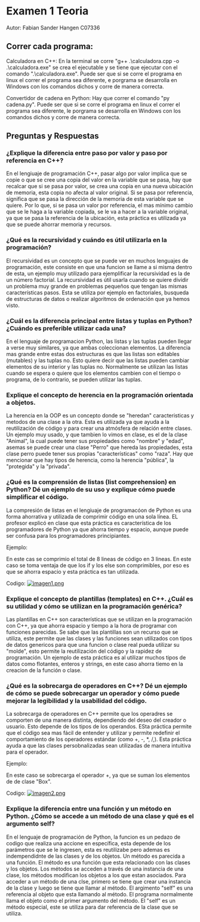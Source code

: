 # Examen 1 Teoria
Autor: Fabian Sander Hangen C07336

## Correr cada programa:
Calculadora en C++:
En la terminal se corre "g++ .\calculadora.cpp -o .\calculadora.exe" se crea el ejecutable y se tiene que ejecutar con el comando ".\calculadora.exe".
Puede ser que si se corre el programa en linux el correr el programa sea diferente, e porgrama se desarrolla en Windows con los comandos dichos y corre de manera correcta.

Convertidor de cadena en Python:
Hay que correr el comando "py cadena.py".
Puede ser que si se corre el programa en linux el correr el programa sea diferente, le porgrama se desarrolla en Windows con los comandos dichos y corre de manera correcta.

## Preguntas y Respuestas

### ¿Explique la diferencia entre paso por valor y paso por referencia en C++?

En el lengiuaje de programación C++, pasar algo por valor implica que se copie o que se cree una copia del valor en la variable que se pasa, hay que recalcar que si se pasa por valor, se crea una copia en una nueva ubicación de memoria, esta copia no afecta al valor original. Si se pasa por referencia, significa que se pasa la dirección de la memoria de esta variable que se quiere. Por lo que, si se pasa un valor por referencia, el mas mínimo cambio que se le haga a la variable copiada, se le va a hacer a la variable original, ya que se pasa la referencia de la ubicación, esta práctica es utilizada ya que se puede ahorrar memoria y recursos.

### ¿Qué es la recursividad y cuándo es útil utilizarla en la programación?

El recursividad es un concepto que se puede ver en muchos lenguajes de programación, este consiste en que una funcion se llame a si misma dentro de esta, un ejemplo muy utilizado para ejemplificar la recursividad es la de un número factorial. La recursividad es útil usarla cuando se quiere dividir un problema muy grande en problemas pequeños que tengan las mismas características pasos. Esta se utiliza por ejemplo en factoriales, busqueda de estructuras de datos o realizar algoritmos de ordenación que ya hemos visto.

### ¿Cuál es la diferencia principal entre listas y tuplas en Python? ¿Cuándo es preferible utilizar cada una?

En el lenguaje de programacion Python, las listas y las tuplas pueden llegar a verse muy similares, ya que ambas coleccionan elementos. La diferencia mas grande entre estas dos estructuras es que las listas son editables (mutables) y las tuplas no. Esto quiere decir que las listas pueden cambiar elementos de su interior y las tuplas no. Normalmente se utilizan las listas cuando se espera o quiere que los elementos cambien con el tiempo o programa, de lo contrario, se pueden utilizar las tuplas.

### Explique el concepto de herencia en la programación orientada a objetos.

La herencia en la OOP es un concepto donde se "heredan" caracteristicas y metodos de una clase a la otra. Esta es utilizada ya que ayuda a la reutilización de código y para crear una atmósfera de relación entre clases. Un ejemplo muy usado, y que tambien lo vimos en clase, es el de la clase "Animal", la cual puede tener sus propiedades como "nombre" y "edad", asemas se puede crear una clase "Perro" que hereda las propiedades, esta clase perro puede tener sus propias "características" como "raza". Hay que mencionar que hay tipos de herencia, como la herencia "pública", la "protegida" y la "privada".

### ¿Qué es la comprensión de listas (list comprehension) en Python? Dé un ejemplo de su uso y explique cómo puede simplificar el código.

La compresión de listas en el lengiuaje de programacóon de Python es una forma ahorrativa y utilizada de comprimir código en una sola línea. EL profesor explicó en clase que esta práctica es característica de los programadores de Python ya que ahorra tiempo y espacio, aunque puede ser confusa para los programadores principiantes. 
   
Ejemplo:

En este cas se comprimio el total de 8 lineas de código en 3 lineas. En este caso se toma ventaja de que los if y los else son comprimibles, por eso es que se ahorra espacio y esta práctica es tan utilizada.

Codigo:
[![imagen1.png](https://i.postimg.cc/595tzRjz/imagen1.png)](https://postimg.cc/NLMYqb6G)
   
### Explique el concepto de plantillas (templates) en C++. ¿Cuál es su utilidad y cómo se utilizan en la programación genérica?

Las plantillas en C++ son características que se utilizan en la programación con C++, ya que ahorra espacio y tiempo a la hora de programar con funciones parecidas. Se sabe que las plantillas son un recurso que se utiliza, este permite que las clases y las funciones sean utilizados con tipos de datos genericos para que una funcion o clase real pueda utilizar su "molde", esto permite la reutilización del código y la rapidez de programación. Un ejemplo de esta práctica es al utilizar muchos tipos de datos como flotantes, enteros y strings, en este caso ahorra tiemo en la creacion de la función o clase.

### ¿Qué es la sobrecarga de operadores en C++? Dé un ejemplo de cómo se puede sobrecargar un operador y cómo puede mejorar la legibilidad y la usabilidad del código.

La sobrecarga de operadores en C++ permite que los operadres se comporten de una manera distinta, dependiendo del deseo del creador o usuario. Esto depende de los tipos de los operandos. ESta práctica permite que el código sea mas fácil de entender y utilizar y  permite redefinir el comportamiento de los operadores estándar (como +, -, *, /,). Esta práctica ayuda a que las clases persobnalizadas sean utilizadas de manera intuitiva para el operador.

Ejemplo:

En este caso se sobrecarga el operador +, ya que se suman los elementos de de clase "Box".

Codigo:
[![imagen2.png](https://i.postimg.cc/hjWSzLBM/imagen2.png)](https://postimg.cc/ns28NQMQ)

### Explique la diferencia entre una función y un método en Python. ¿Cómo se accede a un método de una clase y qué es el argumento self?

En el lenguaje de programación de Python, la funcion es un pedazo de codigo que realiza una accione en específica, esta depende de los parámetros que se le ingresen, esta es reutilizabe pero ademas es indempendidnte de las clases y de los objetos. Un método es parecida a una función. El método es una función que esta relacionado con las clases y los objetos. Los métodos se acceden a través de una instancia de una clase, los métodos modifican los objetos a los que estan asociados. Para acceder a un método de una clse, primero se tiene que crear una instancia de la clase y luego se tiene que llamar al método. El argimento "self" es una referencia al objeto que esta llamando al método. El programa normalmente llama el objeto como el primer argumento del método. El "self" es un método especial, este se utiliza para dar referencia de la clase que se utiliza.
